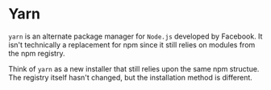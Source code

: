 # Yarn

`yarn` is an alternate package manager for `Node.js` developed by Facebook.  It isn't technically a replacement for npm since it still relies on modules from the npm registry.

Think of `yarn` as a new installer that still relies upon the same npm structue.  The registry itself hasn't changed, but the installation method is different.